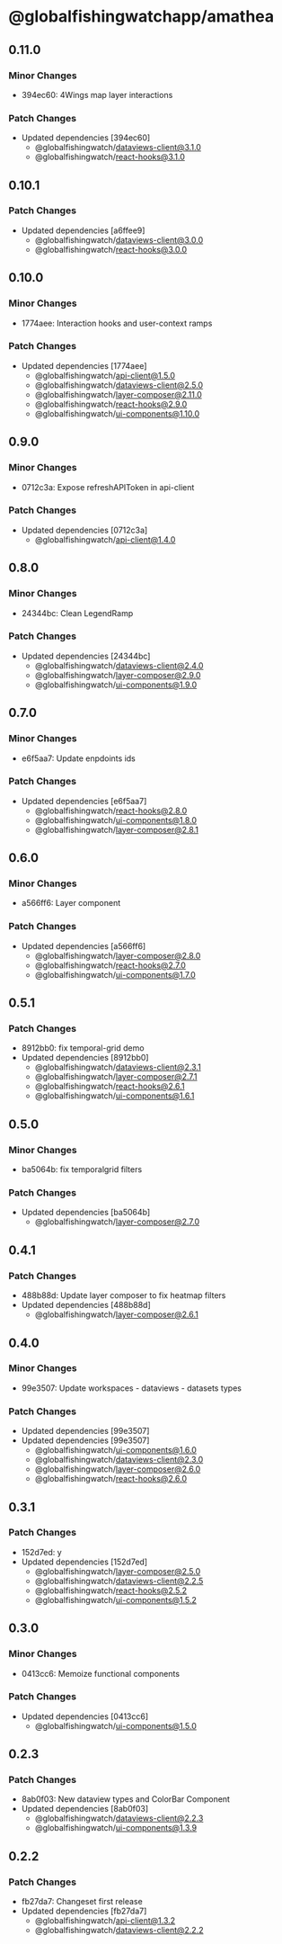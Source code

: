 # @globalfishingwatchapp/amathea

## 0.11.0

### Minor Changes

- 394ec60: 4Wings map layer interactions

### Patch Changes

- Updated dependencies [394ec60]
  - @globalfishingwatch/dataviews-client@3.1.0
  - @globalfishingwatch/react-hooks@3.1.0

## 0.10.1

### Patch Changes

- Updated dependencies [a6ffee9]
  - @globalfishingwatch/dataviews-client@3.0.0
  - @globalfishingwatch/react-hooks@3.0.0

## 0.10.0

### Minor Changes

- 1774aee: Interaction hooks and user-context ramps

### Patch Changes

- Updated dependencies [1774aee]
  - @globalfishingwatch/api-client@1.5.0
  - @globalfishingwatch/dataviews-client@2.5.0
  - @globalfishingwatch/layer-composer@2.11.0
  - @globalfishingwatch/react-hooks@2.9.0
  - @globalfishingwatch/ui-components@1.10.0

## 0.9.0

### Minor Changes

- 0712c3a: Expose refreshAPIToken in api-client

### Patch Changes

- Updated dependencies [0712c3a]
  - @globalfishingwatch/api-client@1.4.0

## 0.8.0

### Minor Changes

- 24344bc: Clean LegendRamp

### Patch Changes

- Updated dependencies [24344bc]
  - @globalfishingwatch/dataviews-client@2.4.0
  - @globalfishingwatch/layer-composer@2.9.0
  - @globalfishingwatch/ui-components@1.9.0

## 0.7.0

### Minor Changes

- e6f5aa7: Update enpdoints ids

### Patch Changes

- Updated dependencies [e6f5aa7]
  - @globalfishingwatch/react-hooks@2.8.0
  - @globalfishingwatch/ui-components@1.8.0
  - @globalfishingwatch/layer-composer@2.8.1

## 0.6.0

### Minor Changes

- a566ff6: Layer component

### Patch Changes

- Updated dependencies [a566ff6]
  - @globalfishingwatch/layer-composer@2.8.0
  - @globalfishingwatch/react-hooks@2.7.0
  - @globalfishingwatch/ui-components@1.7.0

## 0.5.1

### Patch Changes

- 8912bb0: fix temporal-grid demo
- Updated dependencies [8912bb0]
  - @globalfishingwatch/dataviews-client@2.3.1
  - @globalfishingwatch/layer-composer@2.7.1
  - @globalfishingwatch/react-hooks@2.6.1
  - @globalfishingwatch/ui-components@1.6.1

## 0.5.0

### Minor Changes

- ba5064b: fix temporalgrid filters

### Patch Changes

- Updated dependencies [ba5064b]
  - @globalfishingwatch/layer-composer@2.7.0

## 0.4.1

### Patch Changes

- 488b88d: Update layer composer to fix heatmap filters
- Updated dependencies [488b88d]
  - @globalfishingwatch/layer-composer@2.6.1

## 0.4.0

### Minor Changes

- 99e3507: Update workspaces - dataviews - datasets types

### Patch Changes

- Updated dependencies [99e3507]
- Updated dependencies [99e3507]
  - @globalfishingwatch/ui-components@1.6.0
  - @globalfishingwatch/dataviews-client@2.3.0
  - @globalfishingwatch/layer-composer@2.6.0
  - @globalfishingwatch/react-hooks@2.6.0

## 0.3.1

### Patch Changes

- 152d7ed: y
- Updated dependencies [152d7ed]
  - @globalfishingwatch/layer-composer@2.5.0
  - @globalfishingwatch/dataviews-client@2.2.5
  - @globalfishingwatch/react-hooks@2.5.2
  - @globalfishingwatch/ui-components@1.5.2

## 0.3.0

### Minor Changes

- 0413cc6: Memoize functional components

### Patch Changes

- Updated dependencies [0413cc6]
  - @globalfishingwatch/ui-components@1.5.0

## 0.2.3

### Patch Changes

- 8ab0f03: New dataview types and ColorBar Component
- Updated dependencies [8ab0f03]
  - @globalfishingwatch/dataviews-client@2.2.3
  - @globalfishingwatch/ui-components@1.3.9

## 0.2.2

### Patch Changes

- fb27da7: Changeset first release
- Updated dependencies [fb27da7]
  - @globalfishingwatch/api-client@1.3.2
  - @globalfishingwatch/dataviews-client@2.2.2
